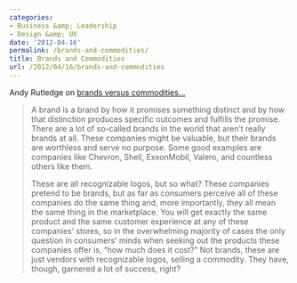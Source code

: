```yaml
---
categories:
- Business &amp; Leadership
- Design &amp; UX
date: '2012-04-16'
permalink: /brands-and-commodities/
title: Brands and Commodities
url: /2012/04/16/brands-and-commodities
---
```


Andy Rutledge on <a href="http://www.andyrutledge.com/of-brands-and-commodities.php">brands versus commodities...</a>

<blockquote>A brand is a brand by how it promises something distinct and by how that distinction produces specific outcomes and fulfills the promise. There are a lot of so-called brands in the world that aren’t really brands at all. These companies might be valuable, but their brands are worthless and serve no purpose. Some good examples are companies like Chevron, Shell, ExxonMobil, Valero, and countless others like them.

These are all recognizable logos, but so what? These companies pretend to be brands, but as far as consumers perceive all of these companies do the same thing and, more importantly, they all mean the same thing in the marketplace. You will get exactly the same product and the same customer experience at any of these companies’ stores, so in the overwhelming majority of cases the only question in consumers’ minds when seeking out the products these companies offer is, “how much does it cost?” Not brands, these are just vendors with recognizable logos, selling a commodity. They have, though, garnered a lot of success, right?</blockquote>